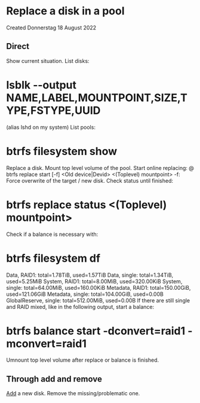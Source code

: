 # Replace a disk in a pool
Created Donnerstag 18 August 2022

Direct
------
Show current situation. List disks:
# lsblk --output NAME,LABEL,MOUNTPOINT,SIZE,TYPE,FSTYPE,UUID 
(alias lshd on my system)
List pools:
# btrfs filesystem show

Replace a disk. Mount top level volume of the pool. Start online replacing:
@ btrfs replace start [-f] <Old device|Devid> <New device> <(Toplevel) mountpoint>
-f: Force overwrite of the target / new disk.
Check status until finished:
# btrfs replace status <(Toplevel) mountpoint>

Check if a balance is necessary with:
# btrfs filesystem df <Mountpoint> 
Data, RAID1: total=1.78TiB, used=1.57TiB
Data, single: total=1.34TiB, used=5.25MiB
System, RAID1: total=8.00MiB, used=320.00KiB
System, single: total=64.00MiB, used=160.00KiB
Metadata, RAID1: total=150.00GiB, used=121.06GiB
Metadata, single: total=104.00GiB, used=0.00B
GlobalReserve, single: total=512.00MiB, used=0.00B
If there are still single and RAID mixed, like in the following output, start a balance:
# btrfs balance start -dconvert=raid1 -mconvert=raid1 <Mountpoint>

Umnount top level volume after replace or balance is finished.

Through add and remove
----------------------
[Add](./Add_disk_to_an_existing_filesystem.md) a new disk.
Remove the missing/problematic one.

